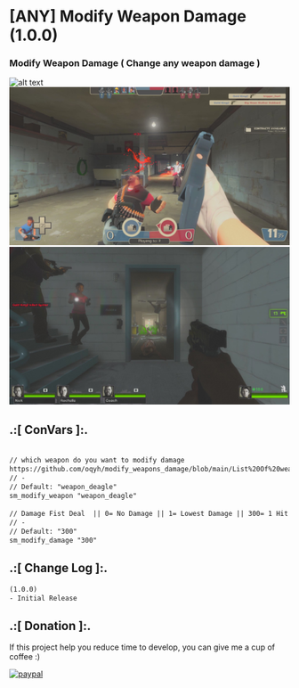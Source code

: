 # [ANY] Modify Weapon Damage (1.0.0)

### Modify Weapon Damage ( Change any weapon damage )

![alt text](https://github.com/oqyh/modify_weapons_damage/blob/main/img/Damage.jpg?raw=true)
![alt text](https://github.com/oqyh/modify_weapon_damage/blob/main/img/screen2.jpg?raw=true)
![alt text](https://github.com/oqyh/modify_weapon_damage/blob/main/img/screenshop.jpg?raw=true)


## .:[ ConVars ]:.
```
  
// which weapon do you want to modify damage https://github.com/oqyh/modify_weapons_damage/blob/main/List%20Of%20weapon_.txt
// -
// Default: "weapon_deagle"
sm_modify_weapon "weapon_deagle"

// Damage Fist Deal  || 0= No Damage || 1= Lowest Damage || 300= 1 Hit
// -
// Default: "300"
sm_modify_damage "300"
```


## .:[ Change Log ]:.
```
(1.0.0)
- Initial Release
```

## .:[ Donation ]:.

If this project help you reduce time to develop, you can give me a cup of coffee :)

[![paypal](https://www.paypalobjects.com/en_US/i/btn/btn_donateCC_LG.gif)](https://paypal.me/oQYh)

